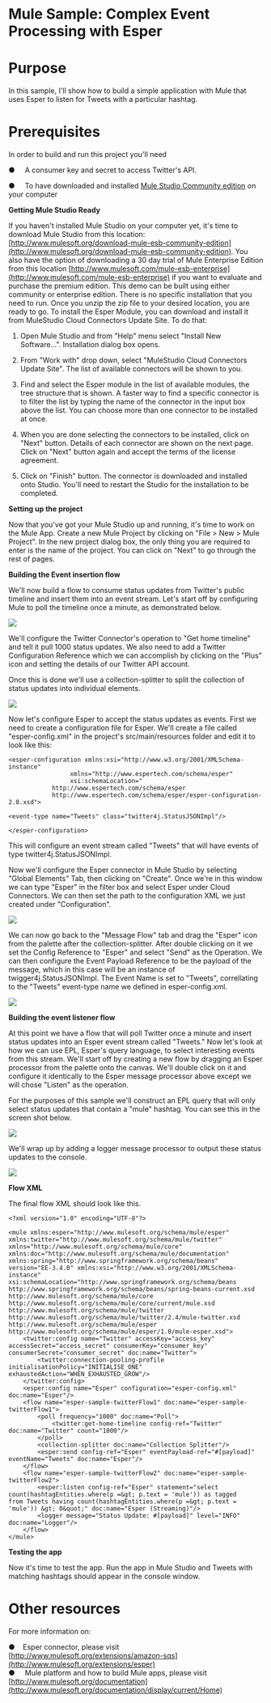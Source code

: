 **Mule Sample: Complex Event Processing with Esper**
======================================================

Purpose
=======

In this sample, I'll show how to build a simple application with Mule that uses Esper to listen for Tweets with a particular hashtag.

Prerequisites
=============

In order to build and run this project you'll need
 

●     A consumer key and secret to access Twitter's API.

●     To have downloaded and installed [Mule Studio Community edition](http://www.mulesoft.org/download-mule-esb-community-edition) on your computer

**Getting Mule Studio Ready**

If you haven't installed Mule Studio on your computer yet, it's time to download Mule Studio from this location: [http://www.mulesoft.org/download-mule-esb-community-edition](http://www.mulesoft.org/download-mule-esb-community-edition). You also have the option of downloading a 30 day trial of Mule Enterprise Edition from this location [http://www.mulesoft.com/mule-esb-enterprise](http://www.mulesoft.com/mule-esb-enterprise) if you want to evaluate and purchase the premium edition. This demo can be built using either community or enterprise edition. There is no specific installation that you need to run. Once you unzip the zip file to your desired location, you are ready to go. To install the Esper Module, you can download and install it from MuleStudio Cloud Connectors Update Site. To do that:

1. Open Mule Studio and from "Help" menu select "Install New Software...". Installation dialog box opens.

2. From "Work with" drop down, select "MuleStudio Cloud Connectors Update Site". The list of available connectors will be shown to you.

3. Find and select the Esper module in the list of available modules, the tree structure that is shown. A faster way to find a specific connector is to filter the list by typing the name of the connector in the input box above the list. You can choose more than one connector to be installed at once.

4. When you are done selecting the connectors to be installed, click on "Next" button. Details of each connector are shown on the next page. Click on "Next" button again and accept the terms of the license agreement.

5. Click on "Finish" button. The connector is downloaded and installed onto Studio. You'll need to restart the Studio for the installation to be completed.
  
  
**Setting up the project**

Now that you've got your Mule Studio up and running, it's time to work on the Mule App. Create a new Mule Project by clicking on "File \> New \> Mule Project". In the new project dialog box, the only thing you are required to enter is the name of the project. You can click on "Next" to go through the rest of pages.

**Building the Event insertion flow**


We'll now build a flow to consume status updates from Twitter's public timeline and insert them into an event stream.  Let's start off by configuring Mule to poll the timeline once a minute, as demonstrated below.

![](images/esper.1.png)


We'll configure the Twitter Connector's operation to "Get home timeline" and tell it pull 1000 status updates.  We also need to add a Twitter Configuration Reference which we can accomplish by clicking on the "Plus" icon and setting the details of our Twitter API account.

Once this is done we'll use a collection-splitter to split the collection of status updates into individual elements.   

![](images/esper.2.png)

Now let's configure Esper to accept the status updates as events.  First we need  to create a configuration file for Esper.  We'll create a file called "esper-config.xml" in the project's src/main/resources folder and edit it to look like this:

	<esper-configuration xmlns:xsi="http://www.w3.org/2001/XMLSchema-instance"
                     xmlns="http://www.espertech.com/schema/esper"
                     xsi:schemaLocation="
                http://www.espertech.com/schema/esper
                http://www.espertech.com/schema/esper/esper-configuration-2.0.xsd">

    <event-type name="Tweets" class="twitter4j.StatusJSONImpl"/>

	</esper-configuration>
	
This will configure an event stream called "Tweets" that will have events of type twitter4j.StatusJSONImpl.  


Now we'll configure the Esper connector in Mule Studio by selecting "Global Elements" Tab, then clicking on "Create".  Once we're in this window we can type "Esper" in the filter box and select Esper under Cloud Connectors. We can then set the path to the configuration XML we just created under "Configuration".

![](images/esper.3.png)

We can now go back to the "Message Flow" tab and drag the "Esper" icon from the palette after the collection-splitter.  After double clicking on it we set the Config Reference to "Esper" and select "Send" as the Operation.  We can then configure the Event Payload Reference to be the payload of the message, which in this case will be an instance of twigger4j.StatusJSONImpl.  The Event Name is set to "Tweets", correllating to the "Tweets" event-type name we defined in esper-config.xml.


![](images/esper.4.png)

**Building the event listener flow**

At this point we have a flow that will poll Twitter once a minute and insert status updates into an Esper event stream called "Tweets."  Now let's look at how we can use EPL, Esper's query language, to select interesting events from this stream.  We'll start off by creating a new flow by dragging an Esper processor from the palette onto the canvas.  We'll double click on it and configure it identically to the Esper message processor above except we will chose "Listen" as the operation.

For the purposes of this sample we'll construct an EPL query that will only select status updates that contain a "mule" hashtag.  You can see this in the screen shot below.

![](images/esper.5.png)

We'll wrap up by adding a logger message processor to output these status updates to the console.

![](images/esper.6.png)





**Flow XML**

The final flow XML should look like this. 

    <?xml version="1.0" encoding="UTF-8"?>

    <mule xmlns:esper="http://www.mulesoft.org/schema/mule/esper"     xmlns:twitter="http://www.mulesoft.org/schema/mule/twitter" xmlns="http://www.mulesoft.org/schema/mule/core" xmlns:doc="http://www.mulesoft.org/schema/mule/documentation" xmlns:spring="http://www.springframework.org/schema/beans" version="EE-3.4.0" xmlns:xsi="http://www.w3.org/2001/XMLSchema-instance" xsi:schemaLocation="http://www.springframework.org/schema/beans http://www.springframework.org/schema/beans/spring-beans-current.xsd
	http://www.mulesoft.org/schema/mule/core http://www.mulesoft.org/schema/mule/core/current/mule.xsd
	http://www.mulesoft.org/schema/mule/twitter http://www.mulesoft.org/schema/mule/twitter/2.4/mule-twitter.xsd
	http://www.mulesoft.org/schema/mule/esper http://www.mulesoft.org/schema/mule/esper/1.0/mule-esper.xsd">
    	<twitter:config name="Twitter" accessKey="access_key" accessSecret="access_secret" consumerKey="consumer_key" consumerSecret="consumer_secret" doc:name="Twitter">
        	<twitter:connection-pooling-profile initialisationPolicy="INITIALISE_ONE" exhaustedAction="WHEN_EXHAUSTED_GROW"/>
	    </twitter:config>
    	<esper:config name="Esper" configuration="esper-config.xml" doc:name="Esper"/>
	    <flow name="esper-sample-twitterFlow1" doc:name="esper-sample-twitterFlow1">
    	    <poll frequency="1000" doc:name="Poll">
        	    <twitter:get-home-timeline config-ref="Twitter"      doc:name="Twitter" count="1000"/>
	        </poll>
    	    <collection-splitter doc:name="Collection Splitter"/>
        	<esper:send config-ref="Esper" eventPayload-ref="#[payload]" 	eventName="Tweets" doc:name="Esper"/>
	    </flow>
    	<flow name="esper-sample-twitterFlow2" doc:name="esper-sample-twitterFlow2">
        	<esper:listen config-ref="Esper" statement="select count(hashtagEntities.where(p =&gt; p.text = 'mule')) as tagged
	from Tweets having count(hashtagEntities.where(p =&gt; p.text = 'mule')) &gt; 0&quot;" doc:name="Esper (Streaming)"/>
    	    <logger message="Status Update: #[payload]" level="INFO" 	doc:name="Logger"/>
	    </flow>
	</mule>



**Testing the app**

Now it's time to test the app. Run the app in Mule Studio and Tweets with matching hashtags should appear in the console window.


Other resources
===============

For more information on:

●    Esper connector, please visit [http://www.mulesoft.org/extensions/amazon-sqs](http://www.mulesoft.org/extensions/esper)   
●     Mule platform and how to build Mule apps, please visit  [http://www.mulesoft.org/documentation](http://www.mulesoft.org/documentation/display/current/Home)
